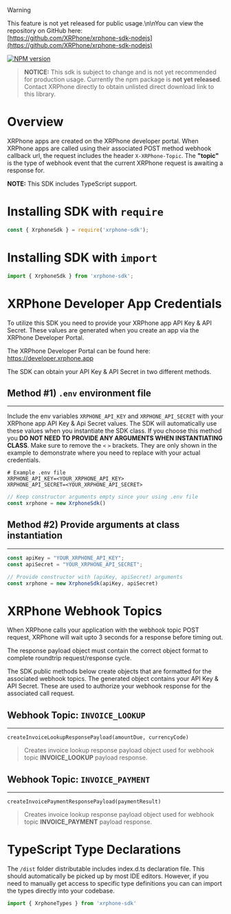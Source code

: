 >[!WARNING]
>This feature is not yet released for public usage.\n\nYou can view the repository on GitHub here:<br>
[https://github.com/XRPhone/xrphone-sdk-nodejs](https://github.com/XRPhone/xrphone-sdk-nodejs)

<a href="https://npmjs.org/package/xrphone-sdk-nodejs"><img src="https://img.shields.io/npm/v/xrphone.svg?style=flat-square" alt="NPM version"></a>

> **NOTICE:** This sdk is subject to change and is not yet recommended for production usage. Currently the npm package is **not yet released**. Contact XRPhone directly to obtain unlisted direct download link to this library.

# Overview
XRPhone apps are created on the XRPhone developer portal. When XRPhone apps are called using their associated POST method webhook callback url, the request includes the header `X-XRPhone-Topic`. The **"topic"** is the type of webhook event that the current XRPhone request is awaiting a response for. 

**NOTE:** This SDK includes TypeScript support.

# Installing SDK with `require`
```javascript
const { XrphoneSdk } = require('xrphone-sdk');
```

# Installing SDK with `import`
```javascript
import { XrphoneSdk } from 'xrphone-sdk';
```
# XRPhone Developer App Credentials
To utilize this SDK you need to provide your XRPhone app API Key & API Secret. These values are generated when you create an app via the XRPhone Developer Portal. 

The XRPhone Developer Portal can be found here: https://developer.xrphone.app

The SDK can obtain your API Key & API Secret in two different methods.

## Method #1) `.env` environment file
---
Include the env variables `XRPHONE_API_KEY` and `XRPHONE_API_SECRET` with your XRPhone app API Key & Api Secret values. The SDK will automatically use these values when you instantiate the SDK class. If you choose this method you **DO NOT NEED TO PROVIDE ANY ARGUMENTS WHEN INSTANTIATING CLASS**. Make sure to remove the `<` `>` brackets. They are only shown in the example to demonstrate where you need to replace with your actual credentials.

```shell
# Example .env file
XRPHONE_API_KEY=<YOUR_XRPHONE_API_KEY>
XRPHONE_API_SECRET=<YOUR_XRPHONE_API_SECRET>
```
```javascript
// Keep constructor arguments empty since your using .env file
const xrphone = new XrphoneSdk()
```
## Method #2) Provide arguments at class instantiation
---
```javascript
const apiKey = "YOUR_XRPHONE_API_KEY";
const apiSecret = "YOUR_XRPHONE_API_SECRET";

// Provide constructor with (apiKey, apiSecret) arguments
const xrphone = new XrphoneSdk(apiKey, apiSecret)
```
# XRPhone Webhook Topics

When XRPhone calls your application with the webhook topic POST request, XRPhone will wait upto 3 seconds for a response before timing out. 

The response payload object must contain the correct object format to complete roundtrip request/response cycle.

The SDK public methods below create objects that are formatted for the associated webhook topics. The generated object contains your API Key & API Secret. These are used to authorize your webhook response for the associated call request.

## Webhook Topic: **`INVOICE_LOOKUP`**
---
`createInvoiceLookupResponsePayload(amountDue, currencyCode)`
> Creates invoice lookup response payload object used for webhook topic **INVOICE_LOOKUP** payload response.

## Webhook Topic: **`INVOICE_PAYMENT`**
---
`createInvoicePaymentResponsePayload(paymentResult)`
> Creates invoice lookup response payload object used for webhook topic **INVOICE_PAYMENT** payload response.

# TypeScript Type Declarations

The `/dist` folder distributable includes index.d.ts declaration file. This should automatically be picked up by most IDE editors. However, if you need to manually get access to specific type definitions you can can import the types directly into your codebase.

```javascript
import { XrphoneTypes } from 'xrphone-sdk'
```